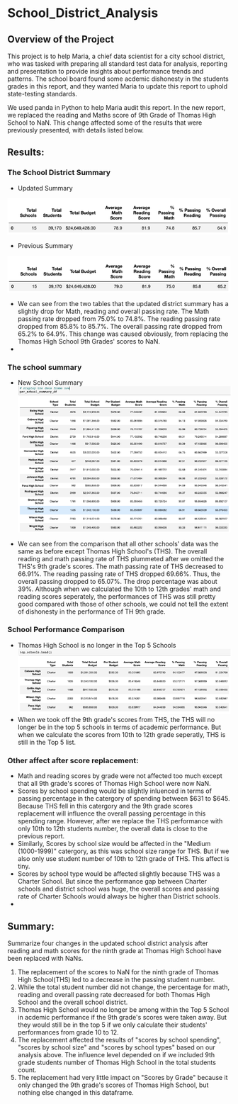 # School_District_Analysis

## Overview of the Project
This project is to help Maria, a chief data scientist for a city school district, who was tasked with preparing all standard test data for analysis, reporting and presentation to provide insights about performance trends and patterns. The school board found some acdemic dishonesty in the students grades in this report, and they wanted Maria to update this report to uphold state-testing standards. 

We used panda in Python to help Maria audit this report. In the new report, we replaced the reading and Maths score of 9th Grade of Thomas High School to NaN. This change affected some of the results that were previously presented, with details listed below.

## Results: 

### The School District Summary

- Updated Summary

![districtsummaryafter](challenge_district_summary_after.png)

- Previous Summary

![districtsummarybefore](challenge_district_summary_before.png)
 
 - We can see from the two tables that the updated district summary has a slightly drop for Math, reading and overall passing rate. The Math passing rate dropped from 75.0% to 74.8%. The reading passing rate dropped from 85.8% to 85.7%. The overall passing rate dropped from 65.2% to 64.9%. This change was caused obviously, from replacing the Thomas High School 9th Grades' scores to NaN.
  - 
### The school summary 
- New School Summary
![schoolsummaryafter](challenge_per_school_summary_after.png)

- We can see from the comparison that all other schools' data was the same as before except Thomas High School's (THS). The overall reading and math passing rate of THS plummeted after we omitted the THS's 9th grade's scores. The math passing rate of THS decreased to 66.91%. The reading passing rate of THS dropped 69.66%. Thus, the overall passing dropped to 65.07%. The drop percentage was about 39%. Although when we calculated the 10th to 12th grades' math and reading scores seperately, the performances of THS was still pretty good compared with those of other schools, we could not tell the extent of dishonesty in the performance of TH 9th grade.

### School Performance Comparison
- Thomas High School is no longer in the Top 5 Schools
![top 5 before](Challenge_Top_5_school_before.png)
- When we took off the 9th grade's scores from THS, the THS will no longer be in the top 5 schools in terms of academic performance. But when we calculate the scores from 10th to 12th grade seperatly, THS is still in the Top 5 list.  


### Other affect after score replacement:
  - Math and reading scores by grade were not affected too much except that all 9th grade's scores of Thomas High School were now NaN.
  - Scores by school spending would be slightly inluenced in terms of passing percentage in the catergory of spending between $631 to $645. Because THS     fell in this catergory and the 9th grade scores replacement will influence the overall passing percentage in this spending range. However, after we     replace the THS performance with only 10th to 12th students number, the overall data is close to the previous report.
  - Similarly, Scores by school size would be affected in the "Medium (1000-1999)" catergory, as this was school size range for THS. But if we also only     use student number of 10th to 12th grade of THS. This affect is tiny.
  - Scores by school type would be affected slightly because THS was a Charter School. But since the performance gap between Charter schools and district school was huge, the overall scores and passing rate of Charter Schools would always be higher than District schools.
  -

## Summary: 

Summarize four changes in the updated school district analysis after reading and math scores for the ninth grade at Thomas High School have been replaced with NaNs.

1. The replacement of the scores to NaN for the ninth grade of Thomas High School(THS) led to a decrease in the passing student number. 
2. While the total student number did not change, the percentage for math, reading and overall passing rate decreased for both Thomas High School and the overall school district. 
3. Thomas High School would no longer be among within the Top 5 School in acdemic performance if the 9th grade's scores were taken away. But they would still be in the top 5 if we only calculate their students' performances from grade 10 to 12.
4. The replacement affected the results of "scores by school spending", "scores by school size" and "scores by school types" based on our analysis above. The influence level depended on if we included 9th grade students number of Thomas High School in the total students count. 
5. The replacement had very little impact on "Scores by Grade" because it only changed the 9th grade's scores of Thomas High School, but nothing else changed in this dataframe. 

